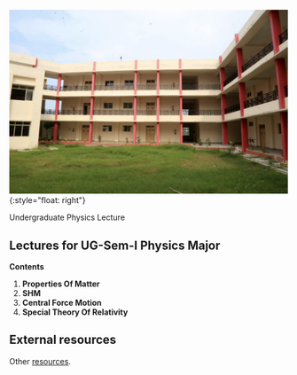 ---
---

![book cover](static/images/mml-book-cover.jpg){:style="float: right"}

Undergraduate Physics Lecture

##  Lectures for UG-Sem-I Physics Major

**Contents**  

1. **Properties Of Matter**
2. **SHM**
3. **Central Force Motion**
4. **Special Theory Of Relativity**


## External resources
Other  [resources](/https://sites.google.com/view/phy-lecture/notes).
